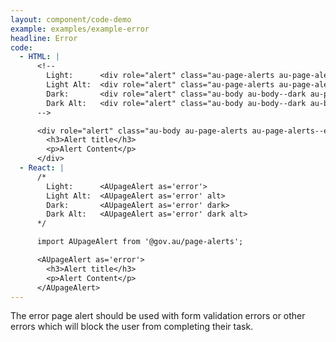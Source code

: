 ```yaml
---
layout: component/code-demo
example: examples/example-error
headline: Error
code:
  - HTML: |
      <!--
        Light:      <div role="alert" class="au-page-alerts au-page-alerts--error">
        Light Alt:  <div role="alert" class="au-page-alerts au-page-alerts--error au-page-alerts--alt">
        Dark:       <div role="alert" class="au-body au-body--dark au-page-alerts au-page-alerts--error au-page-alerts--dark >
        Dark Alt:   <div role="alert" class="au-body au-body--dark au-body--alt au-page-alerts au-page-alerts--error au-page-alerts--dark au-page-alerts--alt">
      -->

      <div role="alert" class="au-body au-page-alerts au-page-alerts--error">
        <h3>Alert title</h3>
        <p>Alert Content</p>
      </div>
  - React: |
      /*
        Light:      <AUpageAlert as='error'>
        Light Alt:  <AUpageAlert as='error' alt>
        Dark:       <AUpageAlert as='error' dark>
        Dark Alt:   <AUpageAlert as='error' dark alt>
      */

      import AUpageAlert from '@gov.au/page-alerts';

      <AUpageAlert as='error'>
        <h3>Alert title</h3>
        <p>Alert Content</p>
      </AUpageAlert>
---
```


The error page alert should be used with form validation errors or other errors which will block the user from completing their task.
